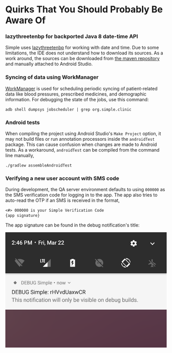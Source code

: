 # Quirks That You Should Probably Be Aware Of

### lazythreetenbp for backported Java 8 date-time API

Simple uses [lazythreetenbp](https://github.com/gabrielittner/lazythreetenbp) for working with date and time. Due to some limitations, the IDE does not understand how to download its sources. As a work around, the sources can be downloaded from [the maven repository](http://search.maven.org/#search%7Cga%7C1%7Cthreetenbp) and manually attached to Android Studio.

### Syncing of data using WorkManager

[WorkManager](https://developer.android.com/topic/libraries/architecture/workmanager) is used for scheduling periodic syncing of patient-related data like blood pressures, prescribed medicines, and demographic information. For debugging the state of the jobs, use this command:

```
adb shell dumpsys jobscheduler | grep org.simple.clinic
```

### Android tests

When compiling the project using Android Studio's `Make Project` option, it may not build files or run annotation processors inside the `androidTest` package. This can cause confusion when changes are made to Android tests. As a workaround, `androidTest` can be compiled from the command line manually,

```
./gradlew assembleAndroidTest
```

### Verifying a new user account with SMS code

During development, the QA server environment defaults to using `000000` as the SMS verification code for logging in to the app. The app also tries to auto-read the OTP if an SMS is received in the format,

```
<#> 000000 is your Simple Verification Code
{app signature}
``` 

The app signature can be found in the debug notification's title:

![App signature in debug notification](doc/arch/images/app_signature_in_debug_notification.png)
